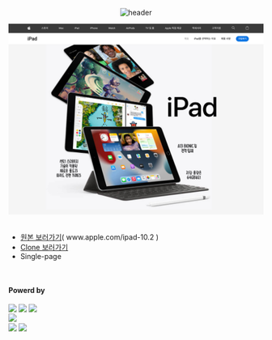 <div align="center">

  ![header](https://capsule-render.vercel.app/api?type=waving&color=4078c0&height=180&section=header&text=www.apple.com/ipad-10.2%20-%20Clone&fontSize=45&animation=fadeIn&fontAlignY=38&desc=FrontEnd16&descAlignY=55&descAlign=85)

  <img src="https://raw.githubusercontent.com/yonghun16/apple-ipad-app/main/ipad.jpg" width=800px />
	
</div>

</br>

<ul>
	<li>
		<a href="https://www.apple.com/ipad-10.2">원본 보러가기</a>( www.apple.com/ipad-10.2 )
	</li>
	<li>
		<a href="https://yonghun16.github.io/apple-ipad-app/">Clone 보러가기</a>
	</li>
	<li>
		Single-page
	</li>
</ul>

</br>

<h4>Powerd by</h4>
<div>
	<!-- HTML --><a href="https://html.spec.whatwg.org/"><img src="https://img.shields.io/badge/HTML5-E34F26?style=flat&logo=HTML5&logoColor=white" /></a>
	<!-- CSS --><a href="https://www.w3.org/Style/CSS/"><img src="https://img.shields.io/badge/CSS3-1572B6?style=flat&logo=CSS3&logoColor=white" /></a>
	<!-- JavaScript --><a href="https://www.ecma-international.org/"><img src="https://img.shields.io/badge/JavaScript-F7DF1E?style=flat&logo=JavaScript&logoColor=white" /></a>
  <br>
	<!-- Github --><a href="https://github.com/"><img src="https://img.shields.io/badge/GitHub-181717?style=flat&logo=GitHub&logoColor=white" /></a>
 	<br>
	<!-- Novim --><a href="https://neovim.io/"><img src="https://img.shields.io/badge/Neovim-01B952?style=flat&logo=neovim&logoColor=white" /></a>
	<!-- VScode --><a href="https://code.visualstudio.com/"><img src="https://img.shields.io/badge/Visual%20Studio%20Code-007ACC?style=flat&logo=VisualStudioCode&logoColor=white" /></a>

</div>

